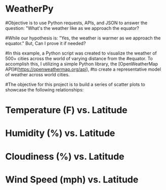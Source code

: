 # WeatherPy

#Objective is to use Python requests, APIs, and JSON to answer the question: "What's the weather like as we approach the equator?

#While our hypothesis is: "Yes, the weather is warmer as we approach the equator."  But, Can I prove it if needed?

#In this example, a Python script was created to visualize the weather of 500+ cities across the world of varying distance from the
#equator. To accomplish this, I utilizing a simple Python library, the [OpenWeatherMap API]#(https://openweathermap.org/api),
#to create a representative model of weather across world cities.

#The objective for this project is to build a series of scatter plots to showcase the following relationships:
  # Temperature (F) vs. Latitude 
  # Humidity (%) vs. Latitude
  # Cloudiness (%) vs. Latitude 
  # Wind Speed (mph) vs. Latitude
